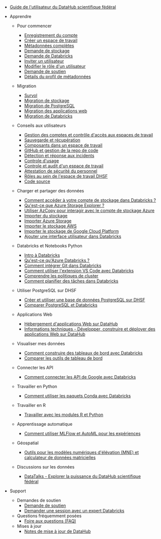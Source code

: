 - [Guide de l'utilisateur du DataHub scientifique fédéral](/fr/UserGuide/Guide-de-l'utilisateur.md)

- Apprendre [](Icon:LibraryBooks)
  - Pour commencer
    - [Enregistrement du compte](/fr/UserGuide/Preregistration/Preregistration.md)
    - [Créer un espace de travail](/fr/UserGuide/GettingStarted/Creating-a-workspace.md)
    - [Métadonnées complètes](/fr/UserGuide/GettingStarted/Complete-metadata.md)
    - [Demande de stockage](/fr/UserGuide/GettingStarted/Demande-de-stockage.md)
    - [Demande de Databricks](/fr/UserGuide/GettingStarted/Demander-des-databricks.md)
    - [Inviter un utilisateur](/fr/UserGuide/GettingStarted/Invite-a-user.md)
    - [Modifier le rôle d'un utilisateur](/fr/UserGuide/GettingStarted/Change-a-user-role.md)
    <!-- - [Contrôle des coûts](/fr/UserGuide/GettingStarted/Contrôler-les-coûts-de-l'espace-de-travail.md) -->
    - [Demande de soutien](/fr/UserGuide/GettingStarted/Logging-a-ticket.md)
    - [Détails du profil de métadonnées](/fr/UserGuide/Workspace/Métadonnées-du-profil-de-l'espace-de-travail.md)

  - Migration
    - [Survol](/fr/UserGuide/Migration/Survol.md)
    - [Migration de stockage](/fr/UserGuide/Migration/Storage.md)
    - [Migration de PostgreSQL](/fr/UserGuide/Migration/PostgreSQL.md)
    - [Migration des applications web](/fr/UserGuide/Migration/WebApp.md)
    - [Migration de Databricks](/fr/UserGuide/Migration/Databricks.md)

  - Conseils aux utilisateurs
    - [Gestion des comptes et contrôle d'accès aux espaces de travail](/fr/UserGuide/Guidance/Gestion-des-comptes-et-controle-de-l'acces-aux-espaces-de-travail.md)
    - [Sauvegarde et récupération](/fr/UserGuide/Guidance/Sauvegarde-et-recuperation.md)
    - [Composants dans un espace de travail](/fr/UserGuide/Guidance/Composants-dun-espace-de-travail.md)
    - [GitHub et gestion de la repo de code](/fr/UserGuide/Guidance/Github-et-gestion-des-repos.md)
    - [Détection et réponse aux incidents](/fr/UserGuide/Guidance/Detection-et-response-aux-incidents.md)
    - [Controle d'usage](/fr/UserGuide/Guidance/Controle-dusage.md)
    - [Controle et audit d'un espace de travail](/fr/UserGuide/Guidance/Controle-et-audit-dun-espace-de-travail.md)
    - [Attestation de sécurité du personnel](/fr/UserGuide/Guidance/Attestation-de-securite-du-personnel.md)
    - [Rôles au sein de l'espace de travail DHSF](/fr/UserGuide/Guidance/Roles-dans-un-espace-de-travail.md)
    - [Code source](/fr/UserGuide/Guidance/Code-source.md)

  - Charger et partager des données
    - [Comment accéder à votre compte de stockage dans Databricks ?](/fr/UserGuide/Databricks/Accédez-à-votre-compte-de-stockage-dans-Databricks.md)
    - [Qu'est-ce que Azure Storage Explorer ?](/fr/UserGuide/Storage/Datahub-AzureStorage.md)
    - [Utiliser AzCopy pour interagir avec le compte de stockage Azure](/fr/UserGuide/Storage/Utilisez-AzCopy.md)
    - [Importer du stockage](/fr/UserGuide/Storage/Stockage-des-importations.md)
    - [Importer Azure Storage](/fr/UserGuide/Storage/Importer-Azure-Storage.md)
    - [Importer le stockage AWS](/fr/UserGuide/Storage/Importer-le-stockage-AWS.md)
    - [Importer le stockage de Google Cloud Platform](/fr/UserGuide/Storage/Importer-le-stockage-GCP.md)
    - [Ajouter une interface utilisateur dans Databricks](https://learn.microsoft.com/fr-ca/azure/databricks/ingestion/add-data/)

  - Databricks et Notebooks Python
    - [Intro à Databricks](/fr/UserGuide/Databricks/Databricks-101.md)
    - [Qu'est-ce qu'Azure Databricks ?](/fr/UserGuide/Databricks/Databricks.md)
    - [Comment intégrer Git dans Databricks](/fr/UserGuide/Databricks/Intégration-de-Git.md)
    - [Comment utiliser l'extension VS Code avec Databricks](/fr/UserGuide/Databricks/extension-vscode.md)
    - [Comprendre les politiques de cluster](/fr/UserGuide/Databricks/Politiques-des-clusters.md)
    - [Comment planifier des tâches dans Databricks](/fr/UserGuide/Databricks/Flux-de-travail.md)

  - Utiliser PostgreSQL sur DHSF
    - [Créer et utiliser une base de données PostgreSQL sur DHSF](/fr/UserGuide/Database/Postgres.md)
    - [Comparer PostgreSQL et Databricks](/fr/UserGuide/Database/Comparaison-des-bases-de-données-psql.md)

  - Applications Web
    - [Hébergement d'applications Web sur DataHub](/fr/UserGuide/WebApps/WebApps.md)
    - [Informations techniques - Développer, construire et déployer des applications Web sur DataHub](/fr/UserGuide/Tutorials/Build-deploy-webapp.md)

  - Visualiser mes données
    - [Comment construire des tableaux de bord avec Databricks](/fr/UserGuide/Databricks/Tableau-de-bord.md)
    - [Comparer les outils de tableau de bord](/fr/UserGuide/Databricks/Comparaison-des-outils-de-tableau-de-bord.md)

  - Connecter les API
    - [Comment connecter les API de Google avec Databricks](/fr/UserGuide/Databricks/Connexion-à-l'API-Google.md)

  - Travailler en Python
    - [Comment utiliser les paquets Conda avec Databricks](/fr/UserGuide/Databricks/Paquets-Conda.md)  

  - Travailler en R
    - [Travailler avec les modules R et Python](/fr/UserGuide/Databricks/Modules.md)

  - Apprentissage automatique
    - [Comment utiliser MLFlow et AutoML pour les expériences](/fr/UserGuide/Databricks/Expériences-Automl.md)

  - Géospatial
    - [Outils pour les modèles numériques d'élévation (MNE) et calculateur de données matricielles](https://www.statcan.gc.ca/fr/afc/cours-en-ligne/qgis/2020020)

  - Discussions sur les données
    - [DataTalks - Explorer la puissance du DataHub scientifique fédéral](/fr/UserGuide/Tutorials/Discussions-sur-les-données.md)

- Support [](Icon:HelpOutline)
  - Demandes de soutien
    - [Demande de soutien](/fr/UserGuide/GettingStarted/Enregistrement-d'un-ticket.md)
    - [Demander une session avec un expert Databricks](/fr/UserGuide/Databricks/Demande-de-session-databricks.md)
  - Questions fréquemment posées
    - [Foire aux questions (FAQ)](/fr/UserGuide/DHSF-FAQs.md)
  - Mises à jour
    - [Notes de mise à jour de DataHub](/fr/UserGuide/Notes-de-mise-à-jour.md)

